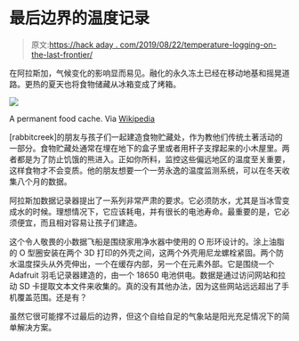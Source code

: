 # 最后边界的温度记录

> 原文:[https://hack aday . com/2019/08/22/temperature-logging-on-the-last-frontier/](https://hackaday.com/2019/08/22/temperature-logging-on-the-last-frontier/)

在阿拉斯加，气候变化的影响显而易见。融化的永久冻土已经在移动地基和摇晃道路。更热的夏天也将食物储藏从冰箱变成了烤箱。

[![](../Images/d5db783f47619bbee55889247dfd26a1.png)](https://hackaday.com/wp-content/uploads/2019/08/food-bear-cache.png)

A permanent food cache. Via [Wikipedia](https://commons.wikimedia.org/w/index.php?curid=6371031)

[rabbitcreek]的朋友与孩子们一起建造食物贮藏处，作为教他们传统土著活动的一部分。食物贮藏处通常在埋在地下的盒子里或者用杆子支撑起来的小木屋里。两者都是为了防止饥饿的熊进入。正如你所料，监控这些偏远地区的温度至关重要，这样食物才不会变质。他的朋友想要一个一劳永逸的温度监测系统，可以在冬天收集八个月的数据。

阿拉斯加数据记录器提出了一系列非常严肃的要求。它必须防水，尤其是当冰雪变成水的时候。理想情况下，它应该耗电，并有很长的电池寿命。最重要的是，它必须便宜，而且相对容易让孩子们建造。

这个令人敬畏的小数据飞船是围绕家用净水器中使用的 O 形环设计的。涂上油脂的 O 型圈安装在两个 3D 打印的外壳之间，这两个外壳用尼龙螺栓紧固。两个防水温度探头从外壳伸出，一个在缓存内部，另一个在元素外部。它是围绕一个 Adafruit 羽毛记录器建造的，由一个 18650 电池供电。数据是通过访问网站和拉动 SD 卡提取文本文件来收集的。真的没有其他办法，因为这些网站远远超出了手机覆盖范围。还是有？

虽然它很可能撑不过最后的边界，但这个自给自足的气象站是阳光充足情况下的简单解决方案。